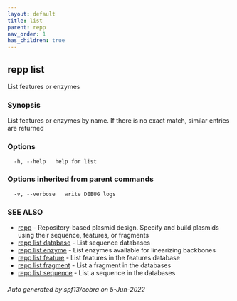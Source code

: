 ```yaml
---
layout: default
title: list
parent: repp
nav_order: 1
has_children: true
---
```

## repp list

List features or enzymes

### Synopsis

List features or enzymes by name.
If there is no exact match, similar entries are returned

### Options

```
  -h, --help   help for list
```

### Options inherited from parent commands

```
  -v, --verbose   write DEBUG logs
```

### SEE ALSO

* [repp](repp)	 - 
Repository-based plasmid design. Specify and build plasmids using
their sequence, features, or fragments
* [repp list database](repp_list_database)	 - List sequence databases
* [repp list enzyme](repp_list_enzyme)	 - List enzymes available for linearizing backbones
* [repp list feature](repp_list_feature)	 - List features in the features database
* [repp list fragment](repp_list_fragment)	 - List a fragment in the databases
* [repp list sequence](repp_list_sequence)	 - List a sequence in the databases

###### Auto generated by spf13/cobra on 5-Jun-2022
